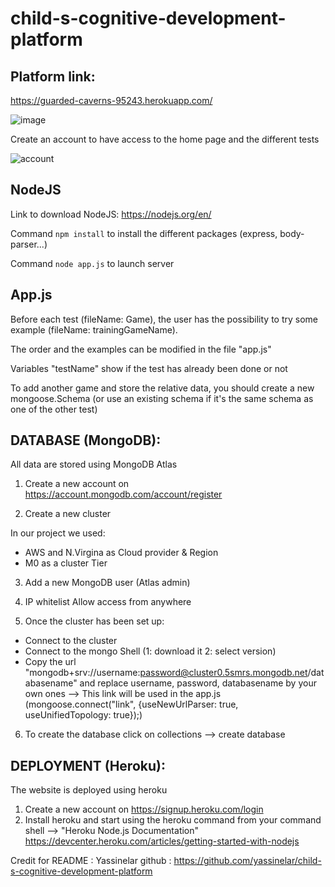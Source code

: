 # child-s-cognitive-development-platform

Platform link:
-
https://guarded-caverns-95243.herokuapp.com/

![image](https://user-images.githubusercontent.com/71329302/142848982-9eec26f7-cf1d-4554-9430-84e1617cb93a.png)

Create an account to have access to the home page and the different tests

![account](https://user-images.githubusercontent.com/71329302/142849586-709af88c-3bae-4ae6-a91c-af8fc5ce29a1.JPG)


NodeJS
-
Link to download NodeJS:   https://nodejs.org/en/

Command ```npm install``` to install the different packages (express, body-parser...)

Command ```node app.js``` to launch server


App.js
-
Before each test (fileName: Game), the user has the possibility to try some example (fileName: trainingGameName). 

The order and the examples can be modified in the file "app.js" 

Variables "testName" show if the test has already been done or not

To add another game and store the relative data, you should create a new mongoose.Schema (or use an existing schema if it's the same schema as one of the other test)


DATABASE (MongoDB):
-
All data are stored using MongoDB Atlas
1. Create a new account on https://account.mongodb.com/account/register

2. Create a new cluster 

In our project we used:

* AWS and N.Virgina as Cloud provider & Region 
* M0 as a cluster Tier

3. Add a new MongoDB user (Atlas admin)

4. IP whitelist Allow access from anywhere

5. Once the cluster has been set up:

* Connect to the cluster
* Connect to the mongo Shell (1: download it    2: select version)
* Copy the url "mongodb+srv://username:password@cluster0.5smrs.mongodb.net/databasename" and replace username, password, databasename by your own ones
--> This link will be used in the app.js (mongoose.connect("link", {useNewUrlParser: true, useUnifiedTopology: true});)

6. To create the database click on collections --> create database


DEPLOYMENT (Heroku):
-
The website is deployed using heroku

1. Create a new account on https://signup.heroku.com/login
2. Install heroku and start using the heroku command from your command shell  --> "Heroku Node.js Documentation"  https://devcenter.heroku.com/articles/getting-started-with-nodejs

Credit for README :  Yassinelar   github : https://github.com/yassinelar/child-s-cognitive-development-platform